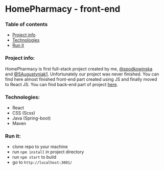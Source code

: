 # HomePharmacy - front-end
### Table of contents
* [Project info](#project-info)
* [Technologies](#technologies)
* [Run it](#run-it)

### Project info:
HomePharmacy is first full-stack project created by me, [@spodkowinska]( https://github.com/spodkowinska ) and [@SAugustyniak1]( https://github.com/SAugustyniak1 ).
Unfortunately our project was never finished. You can find here almost finished front-end part created using JS and finally moved to React JS. You can find back-end
part of project [here]( https://github.com/hvma411/HomePharmacy ).

### Technologies:
* React
* CSS (Scss)
* Java (Spring-boot)
* Maven

### Run it:
* clone repo to your machine
* run `npm install` in project directory
* run `npm start` to build
* go to `http://localhost:3001/`
